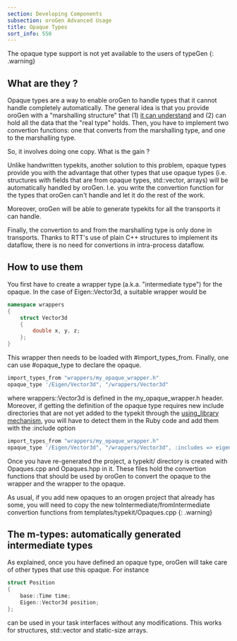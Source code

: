 ```yaml
---
section: Developing Components
subsection: oroGen Advanced Usage
title: Opaque Types
sort_info: 550
---
```


The opaque type support is not yet available to the users of typeGen
{: .warning}

What are they ?
---------------
Opaque types are a way to enable oroGen to handle types that it cannot handle
completely automatically. The general idea is that you provide oroGen with a
"marshalling structure" that (1) [it can understand](type_definitions.html) and
(2) can hold all the data that the "real type" holds. Then, you have to
implement two convertion functions: one that converts from the marshalling type,
and one to the marshalling type.

So, it involves doing one copy. What is the gain ?

Unlike handwritten typekits, another solution to this problem, opaque types
provide you with the advantage that other types that use opaque types (i.e.
structures with fields that are from opaque types, std::vector, arrays) will be
automatically handled by oroGen. I.e. you write the convertion function for the
types that oroGen can't handle and let it do the rest of the work.

Moreover, oroGen will be able to generate typekits for all the transports it can
handle.

Finally, the convertion to and from the marshalling type is only done in
transports. Thanks to RTT's use of plain C++ structures to implement its
dataflow, there is no need for convertions in intra-process dataflow.

How to use them
---------------

You first have to create a wrapper type (a.k.a. "intermediate type") for the
opaque. In the case of Eigen::Vector3d, a suitable wrapper would be

~~~ cpp
namespace wrappers
{
    struct Vector3d
    {
        double x, y, z;
    };
}
~~~

This wrapper then needs to be loaded with #import_types_from. Finally, one can
use #opaque_type to declare the opaque.

~~~ ruby
import_types_from "wrappers/my_opaque_wrapper.h"
opaque_type '/Eigen/Vector3d", "/wrappers/Vector3d"
~~~

where wrappers::Vector3d is defined in the my_opaque_wrapper.h header. Moreover,
if getting the definition of the opaque type requires new include directories
that are not yet added to the typekit through the [using_library
mechanism](cross_project.html#using_library), you will have to detect them in
the Ruby code and add them with the :include option

~~~ ruby
import_types_from "wrappers/my_opaque_wrapper.h"
opaque_type '/Eigen/Vector3d", "/wrappers/Vector3d", :includes => eigen_prefix
~~~

Once you have re-generated the project, a typekit/ directory is created with
Opaques.cpp and Opaques.hpp in it. These files hold the convertion functions
that should be used by oroGen to convert the opaque to the wrapper and the
wrapper to the opaque.

As usual, if you add new opaques to an orogen project that already has some, you
will need to copy the new toIntermediate/fromIntermediate convertion functions
from templates/typekit/Opaques.cpp
{: .warning}

The m-types: automatically generated intermediate types
-------------------------------------------------------
As explained, once you have defined an opaque type, oroGen will take care of
other types that _use_ this opaque. For instance

~~~ cpp
struct Position
{
    base::Time time;
    Eigen::Vector3d position;
};
~~~

can be used in your task interfaces without any modifications. This works for
structures, std::vector and static-size arrays.



